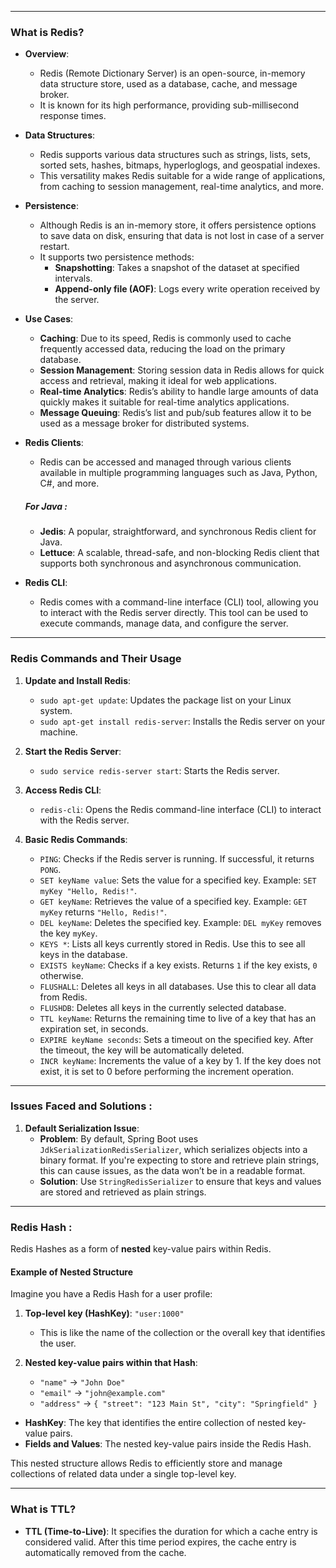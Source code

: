 
---
### What is Redis?

- **Overview**:
  - Redis (Remote Dictionary Server) is an open-source, in-memory data structure store, used as a database, cache, and message broker.
  - It is known for its high performance, providing sub-millisecond response times.

- **Data Structures**:
  - Redis supports various data structures such as strings, lists, sets, sorted sets, hashes, bitmaps, hyperloglogs, and geospatial indexes.
  - This versatility makes Redis suitable for a wide range of applications, from caching to session management, real-time analytics, and more.

- **Persistence**:
  - Although Redis is an in-memory store, it offers persistence options to save data on disk, ensuring that data is not lost in case of a server restart.
  - It supports two persistence methods: 
    - **Snapshotting**: Takes a snapshot of the dataset at specified intervals.
    - **Append-only file (AOF)**: Logs every write operation received by the server.

- **Use Cases**:
  - **Caching**: Due to its speed, Redis is commonly used to cache frequently accessed data, reducing the load on the primary database.
  - **Session Management**: Storing session data in Redis allows for quick access and retrieval, making it ideal for web applications.
  - **Real-time Analytics**: Redis’s ability to handle large amounts of data quickly makes it suitable for real-time analytics applications.
  - **Message Queuing**: Redis’s list and pub/sub features allow it to be used as a message broker for distributed systems.

- **Redis Clients**:
  - Redis can be accessed and managed through various clients available in multiple programming languages such as Java, Python, C#, and more.

  #####   For Java : 
  -  **Jedis**: A popular, straightforward, and synchronous Redis client for Java.
  - **Lettuce**: A scalable, thread-safe, and non-blocking Redis client that supports both synchronous and asynchronous communication.

- **Redis CLI**:
  - Redis comes with a command-line interface (CLI) tool, allowing you to interact with the Redis server directly. This tool can be used to execute commands, manage data, and configure the server.

---

### Redis Commands and Their Usage

1. **Update and Install Redis**:
   - `sudo apt-get update`: Updates the package list on your Linux system.
   - `sudo apt-get install redis-server`: Installs the Redis server on your machine.

2. **Start the Redis Server**:
   - `sudo service redis-server start`: Starts the Redis server.

3. **Access Redis CLI**:
   - `redis-cli`: Opens the Redis command-line interface (CLI) to interact with the Redis server.

4. **Basic Redis Commands**:
   - `PING`: Checks if the Redis server is running. If successful, it returns `PONG`.
   - `SET keyName value`: Sets the value for a specified key. Example: `SET myKey "Hello, Redis!"`.
   - `GET keyName`: Retrieves the value of a specified key. Example: `GET myKey` returns `"Hello, Redis!"`.
   - `DEL keyName`: Deletes the specified key. Example: `DEL myKey` removes the key `myKey`.
   - `KEYS *`: Lists all keys currently stored in Redis. Use this to see all keys in the database.
   - `EXISTS keyName`: Checks if a key exists. Returns `1` if the key exists, `0` otherwise.
   - `FLUSHALL`: Deletes all keys in all databases. Use this to clear all data from Redis.
   - `FLUSHDB`: Deletes all keys in the currently selected database.
   - `TTL keyName`: Returns the remaining time to live of a key that has an expiration set, in seconds.
   - `EXPIRE keyName seconds`: Sets a timeout on the specified key. After the timeout, the key will be automatically deleted.
   - `INCR keyName`: Increments the value of a key by 1. If the key does not exist, it is set to 0 before performing the increment operation.

-----

###  Issues Faced and Solutions : 

1. **Default Serialization Issue**:
   - **Problem**: By default, Spring Boot uses `JdkSerializationRedisSerializer`, which serializes objects into a binary format. If you're expecting to store and retrieve plain strings, this can cause issues, as the data won’t be in a readable format.
   - **Solution**: Use `StringRedisSerializer` to ensure that keys and values are stored and retrieved as plain strings.

---

### Redis Hash : 
Redis Hashes as a form of **nested** key-value pairs within Redis.

#### Example of Nested Structure

Imagine you have a Redis Hash for a user profile:

1. **Top-level key (HashKey)**: `"user:1000"`
   - This is like the name of the collection or the overall key that identifies the user.

2. **Nested key-value pairs within that Hash**:
   - `"name"` → `"John Doe"`
   - `"email"` → `"john@example.com"`
   - `"address"` → `{ "street": "123 Main St", "city": "Springfield" }`

- **HashKey**: The key that identifies the entire collection of nested key-value pairs.
- **Fields and Values**: The nested key-value pairs inside the Redis Hash.

This nested structure allows Redis to efficiently store and manage collections of related data under a single top-level key.


---

### What is TTL?

- **TTL (Time-to-Live)**: It specifies the duration for which a cache entry is considered valid. After this time period expires, the cache entry is automatically removed from the cache.
